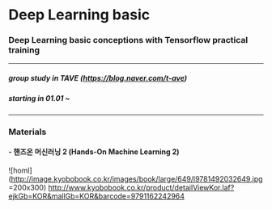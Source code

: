 # Deep Learning basic
### Deep Learning basic conceptions with Tensorflow practical training
-----
##### group study in _TAVE_ (https://blog.naver.com/t-ave)
##### starting in 01.01 ~
-----
### Materials 
#### - 핸즈온 머신러닝 2 (Hands-On Machine Learning 2)
![homl](http://image.kyobobook.co.kr/images/book/large/649/l9781492032649.jpg =200x300)
http://www.kyobobook.co.kr/product/detailViewKor.laf?ejkGb=KOR&mallGb=KOR&barcode=9791162242964



